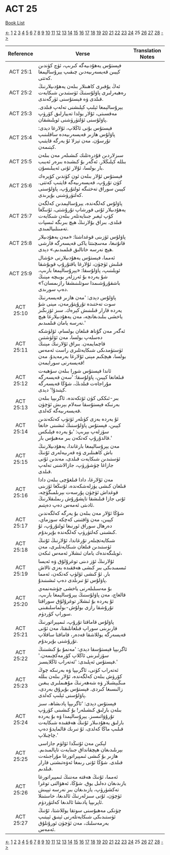 # ACT 25
[Book List](../README.md)

[<-](./chapter_24.md) [1](./chapter_1.md) [2](./chapter_2.md) [3](./chapter_3.md) [4](./chapter_4.md) [5](./chapter_5.md) [6](./chapter_6.md) [7](./chapter_7.md) [8](./chapter_8.md) [9](./chapter_9.md) [10](./chapter_10.md) [11](./chapter_11.md) [12](./chapter_12.md) [13](./chapter_13.md) [14](./chapter_14.md) [15](./chapter_15.md) [16](./chapter_16.md) [17](./chapter_17.md) [18](./chapter_18.md) [19](./chapter_19.md) [20](./chapter_20.md) [21](./chapter_21.md) [22](./chapter_22.md) [23](./chapter_23.md) [24](./chapter_24.md) 25 [26](./chapter_26.md) [27](./chapter_27.md) [28](./chapter_28.md) [->](./chapter_26.md)

| Reference | Verse | Translation Notes |
|:---------:|-------|-------------------|
|ACT 25:1|فېستۇس يەھۇدىيەگە كىرىپ، ئۈچ كۈندىن كېيىن قەيسەرىيەدىن چىقىپ يېرۇسالېمغا كەتتى.||
|ACT 25:2|ئەڭ يۇقىرى كاھىنلار بىلەن يەھۇدىيلارنىڭ رەھبەرلىرى پاۋلۇسنىڭ ئۈستىدىن شىكايەت قىلدى ۋە فېستۇسنى ئۈرگەندى.||
|ACT 25:3|يېرۇسالېمغا ئېلىپ كېلىشنى تەلەپ قىلدى. مەقسىتى، ئۇلار يولدا تەييارلىق كۆرۈپ پاۋلۇسنى ئۆلتۈرۈشنى ئويلىشقان.||
|ACT 25:4|فېستۇس بۇنى ئاڭلاپ، ئۇلارغا دېدى: پاۋلۇس ھازىر قەيسەرىيەدە ساقلىنىپ تۇرسۇن. مەن تېزلا ئۇ يەرگە قايتىپ كېتىمەن.||
|ACT 25:5|سىزلاردىن قۇدرەتلىك كىشىلەر مەن بىلەن بىللە كېلىڭلار. ئەگەر بۇ كىشىدە بىرەر ئەيىب بار بولسا، ئۇلار ئۇنى ئەيبلىسۇن.||
|ACT 25:6|فېستۇس ئۇلار بىلەن ئون كۈندىن كۆپرەك كۈن تۇرۇپ، قەيسەرىيەگە قايتىپ كەتتى. كېيىن سوراق تەختىگە ئولتۇرۇپ، پاۋلۇسنى كەلتۈرۈشنى بۇيرىدى.||
|ACT 25:7|پاۋلۇس كەلگەندە، يېرۇسالېمدىن كەلگەن يەھۇدىيلار ئۇنى قورشاپ تۇرۇشتى، ئۇنىڭغا كۆپ ئېغىر جىنايەتلەر بىلەن شىكايەت قىلدى. بىراق بۇلارنىڭ ھېچ بىرىگە ئىسپات تەمىنلىيالمىدى.||
|ACT 25:8|پاۋلۇس ئۆزىنى قوغداشتا: «مەن يەھۇدىيلار قانۇنىغا، مەسچىتتا ياكى قەيسەرگە قارشى ھېچ نەرسە خاتالىق قىلمىدىم،» دېدى.||
|ACT 25:9|ئەمما، فېستۇس يەھۇدىيلارنى خۇشال قىلىش ئۈچۈن، ئۇلارغا ياقتۇرۇپ قويۇشقا ئويلىنىپ، پاۋلۇسقا: «يېرۇسالېمغا بارىپ، شۇ يەردە بۇ ئەرزلەر بويىچە مېنىڭ باشقۇرۇشىمدا سوتلىنىشقا رازىمسان؟» دەپ سورىدى.||
|ACT 25:10|پاۋلۇس دېدى: 'مەن ھازىر قەيسەرنىڭ سوت تەختىدە تۇرۇپتۇرمەن، مېنى شۇ يەردە قارار قىلىنىش كېرەك. سىز ئۆزىڭىز ياخشى بىلىدىغانچە، مەن يەھۇدىيلارغا ھېچ نەرسە يامان قىلمىدىم.'||
|ACT 25:11|ئەگەر مەن گۇناھ قىلغان بولسام، ئۆلۈشكە دەسلەپ بولسا، مەن ئۆلۈشتىن قاچمايمەن. بىراق ئۇلارنىڭ مېنىڭ ئۈستۈمدىكى شىكايەتلىرى راست ئەمەس بولسا، ھېچكىم مېنى ئۇلارغا بەرمەيدۇ. مەن قەيسەرنى سورايمەن!||
|ACT 25:12|ئاندا فېستۇس شورا بىلەن سۆھبەت قىلغانغا كېيىن، پاۋلۇسقا: 'سەن قەيسەرگە مۇراجاەت قىلدىڭ، شۇڭا قەيسەرگە كېتىدۇ!' دېدى.||
|ACT 25:13|بىر-ئىككى كۈن ئۆتكەندە، ئاگرىپپا بىلەن بەرنىكە فېستۇسقا سەلام بېرىش ئۈچۈن قەيسەرىيەگە كەلدى.||
|ACT 25:14|ئۇ يەردە بەزى كۈنلەر ئۆتۈپ كەتكەندىن كېيىن، فېستۇس پاۋلۇسنىڭ ئىشىنى خانغا سۆزلەپ بېرىپ: 'بۇ يەردە فېلىكس قالدۇرۇپ كەتكەن بىر مەھبۇس بار.'||
|ACT 25:15|مەن يېرۇسالېمغا بارغاندا، يەھۇدىيلارنىڭ باش كاھىنلىرى ۋە قەرىيەلەرى ئۇنىڭ ئۈستىدىن شىكايەت قىلدى، مەندىن ئۇنى جازاغا چۈشۈرۈپ، جازالاشنى تەلەپ قىلدى.||
|ACT 25:16|مەن ئۇلارغا، دادا قىلغۇچى بىلەن دادا قىلغان كىشى يۈزلەشكەندە، ئۇنىڭغا ئۆزىنى قوغداش ئۈچۈن پۇرسەت بېرىلمىگۈچە، ئۇنى جازا قىلىشقا تاپشۇرۇش رىملىقلارنىڭ ئادىتى ئەمەس دەپ دەپتىم.||
|ACT 25:17|شۇڭا ئۇلار مەن بىلەن بۇ يەرگە كەلگەندىن كېيىن، مەن ۋاقتىنى كەچكە سوزماي، دەرھال سوراق ئورنىغا ئولتۇرۇپ، ئۇ كىشىنى كەلتۈرۈپ كەلگەندە بۇيرىدۇم.||
|ACT 25:18|شىكايەتچىلەر تۇرغاندا، ئۇلارنىڭ ئۇنىڭ ئۈستىدىن قىلغان شىكايەتلىرى، مەن ئويلىگەندەك يامان ئىشلار ئەمەس ئىكەن،||
|ACT 25:19|ئۇلارنىڭ ئۆز دىنى توغرۇلۇق ۋە ئەيسا ئىسمىدىكى بىر كىشى ھەققىدە بەزى تالاش بار. ئۇ كىشى ئۆلۈپ كەتكەن، ئەمما پاۋلۇس ئۇ تىرىلدى دەپ ئىشىنىدۇ.||
|ACT 25:20|بۇ مەسىلىلەرنى ياخشى چۈشەنمەي قالغاچ، مەن پاۋلۇسنىڭ يېرۇسالېمغا بارىپ، ئۇ يەردە بۇ ئىشلار توغرۇلۇق سوراقتا تۇرۇشقا رازى بولۇش-بولماسلىقىنى سوراپ كۆردۈم.||
|ACT 25:21|پاۋلۇس قاماقتا تۇرۇپ، ئىمپېراتورنىڭ قارىرىنى سوراپ قىلغانلىقتا، مەن ئۇنى قەيسەرگە يوللاشقا قەدەر، قاماقتا ساقلاپ تۇرۇشنى بۇيرىدۇم.||
|ACT 25:22|ئاگرىپپا فېستۇسقا دېدى: 'مەنمۇ بۇ كىشىنىڭ سۆزلىرىنى ئاڭلاپ كۆرمەكچىمەن.' فېستۇس ئەپلىدى: 'ئەتەراب ئاڭلايسىز.'||
|ACT 25:23|ئەتەراب كۈنى، ئاگرىپپا ۋە بەرنىكە چوڭ كۆرۈش بىلەن كەلگەندە، ئۇلار بىلەن بىللە مىڭبېشىلار ۋە شەھەرنىڭ مۇھىملىرى يىغىن زالىسىغا كىردى. فېستۇس بۇيرۇق بەردى، پاۋلۇسنى ئېلىپ كەلدى.||
|ACT 25:24|فېستۇس دېدى: 'ئاگرىپپا پادىشاھ، سىز بىلەن بارلىق كىشىلەر! بۇ كىشىنى كۆرۈپ تۇرۇۋاتىسىز. يېرۇسالېمدا ۋە بۇ يەردە بارلىق يەھۇدىىلار ئۇنىڭ ھەققىدە شىكايەت قىلىپ ماڭا كەلدى، ئۇ تىرىك قالمايدۇ دەپ چاچىلاپ.'||
|ACT 25:25|لېكىن مەن ئۇنىڭدا ئۆلۈم جازاسى بېرىلىدىغان ھېچقانداق جىنايەت تاپالمىدىم. ھازىر بۇ كىشى ئىمپېراتورغا مۇراجىئەت قىلدى. شۇڭا ئۇنى رىمغا ئەۋەتىشنى قارار قىلدىم.||
|ACT 25:26|ئەمما، ئۇنىڭ ھەقتە مەننىڭ ئىمپېراتورغا يازىدىغان دەلىل يوق. شۇڭا، ئەھۋالنى توغرا تەكشۈرۈپ، يازىدىغان بىر نەرسە تېپىش ئۈچۈن، ئۇنى سىزلەرنىڭ ئالدىغا، خاستىنلا ئاپرىپپا پادىشا ئالدىغا كەلتۈردۈم.||
|ACT 25:27|چۈنكى مەھبۇسنى سوتقا يوللاشتا، ئۇنىڭ ئۈستىدىكى شىكايەتلەرنى ئېنىق ئېيتىپ بەرمەسلىك، مەن ئۈچۈن ئورۇنلۇق ئەمەس.||


[<-](./chapter_24.md) [1](./chapter_1.md) [2](./chapter_2.md) [3](./chapter_3.md) [4](./chapter_4.md) [5](./chapter_5.md) [6](./chapter_6.md) [7](./chapter_7.md) [8](./chapter_8.md) [9](./chapter_9.md) [10](./chapter_10.md) [11](./chapter_11.md) [12](./chapter_12.md) [13](./chapter_13.md) [14](./chapter_14.md) [15](./chapter_15.md) [16](./chapter_16.md) [17](./chapter_17.md) [18](./chapter_18.md) [19](./chapter_19.md) [20](./chapter_20.md) [21](./chapter_21.md) [22](./chapter_22.md) [23](./chapter_23.md) [24](./chapter_24.md) 25 [26](./chapter_26.md) [27](./chapter_27.md) [28](./chapter_28.md) [->](./chapter_26.md)